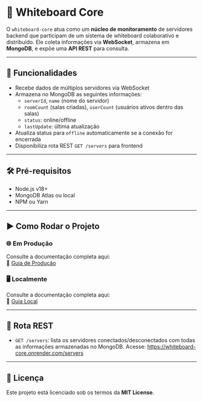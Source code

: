 # 🧠 Whiteboard Core

O `whiteboard-core` atua como um **núcleo de monitoramento** de servidores backend que participam de um sistema de whiteboard colaborativo e distribuído. Ele coleta informações via **WebSocket**, armazena em **MongoDB**, e expõe uma **API REST** para consulta.

---

## 🚀 Funcionalidades

- Recebe dados de múltiplos servidores via WebSocket
- Armazena no MongoDB as seguintes informações:
  - `serverId`, `name` (nome do servidor)
  - `roomCount` (salas criadas), `userCount` (usuários ativos dentro das salas)
  - `status`: online/offline
  - `lastUpdate`: última atualização
- Atualiza status para `offline` automaticamente se a conexão for encerrada
- Disponibiliza rota REST `GET /servers` para frontend

---

## 🛠️ Pré-requisitos

- Node.js v18+
- MongoDB Atlas ou local
- NPM ou Yarn

---

## ▶️ Como Rodar o Projeto

### 🌐 Em Produção

Consulte a documentação completa aqui:  
📄 [Guia de Produção](https://github.com/VictorAlves08/whiteboard-core/blob/main/README_whiteboard_core_prod.md)

### 🖥️ Localmente

Consulte a documentação completa aqui:  
📄 [Guia Local](https://github.com/VictorAlves08/whiteboard-core/blob/main/README_whiteboard_core_local.md)

---

## 📡 Rota REST

- `GET /servers`: lista os servidores conectados/desconectados com todas as informações armazenadas no MongoDB. Acesse: https://whiteboard-core.onrender.com/servers

---

## 📄 Licença

Este projeto está licenciado sob os termos da **MIT License**.
